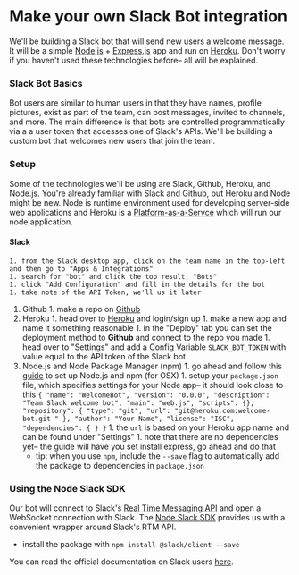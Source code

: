 # Make your own Slack Bot integration

We'll be building a Slack bot that will send new users a welcome message. It will be a simple [Node.js](https://nodejs.org/en/) + [Express.js](http://expressjs.com/) app and run on [Heroku](https://www.heroku.com/). Don't worry if you haven't used these technologies before– all will be explained.

### Slack Bot Basics
Bot users are similar to human users in that they have names, profile pictures, exist as part of the team, can post messages, invited to channels, and more. The main difference is that bots are controlled programmatically via a a user token that accesses one of Slack's APIs. We'll be building a custom bot that welcomes new users that join the team.

### Setup
Some of the technologies we'll be using are Slack, Github, Heroku, and Node.js. You're already familiar with Slack and Github, but Heroku and Node might be new. Node is runtime environment used for developing server-side web applications and Heroku is a [Platform-as-a-Servce](https://en.wikipedia.org/wiki/Platform_as_a_service) which will run our node application.
  #### Slack
    1. from the Slack desktop app, click on the team name in the top-left and then go to "Apps & Integrations"
    1. search for "bot" and click the top result, "Bots"
    1. click "Add Configuration" and fill in the details for the bot
    1. take note of the API Token, we'll us it later
  1. Github
    1. make a repo on [Github](http://github.com/)
  1. Heroku
    1. head over to [Heroku](https://www.heroku.com/) and login/sign up
    1. make a new app and name it something reasonable
    1. in the "Deploy" tab you can set the deployment method to **Github** and connect to the repo you made
    1. head over to "Settings" and add a Config Variable `SLACK_BOT_TOKEN` with value equal to the API token of the Slack bot
  1. Node.js and Node Package Manager (npm)
    1. go ahead and follow this [guide](http://shapeshed.com/setting-up-nodejs-and-npm-on-mac-osx/)  to set up Node.js and npm (for OSX)
    1. setup your `package.json` file, which specifies settings for your Node app– it should look close to this
    ```
    {
      "name": "WelcomeBot",
      "version": "0.0.0",
      "description": "Team Slack welcome bot",
      "main": "web.js",
      "scripts": {},
      "repository": {
        "type": "git",
        "url": "git@heroku.com:welcome-bot.git "
      },
      "author": "Your Name",
      "license": "ISC",
      "dependencies": {
      }
    }
    ```
    1. the `url` is based on your Heroku app name and can be found under "Settings"
    1. note that there are no dependencies yet– the guide will have you set install express, go ahead and do that
      - tip: when you use `npm`, include the `--save` flag to automatically add the package to dependencies in `package.json`

### Using the Node Slack SDK
Our bot will connect to Slack's [Real Time Messaging API](https://api.slack.com/rtm) and open a WebSocket connection with Slack. The [Node Slack SDK](https://github.com/slackhq/node-slack-sdk) provides us with a convenient wrapper around Slack's RTM API.
- install the package with `npm install @slack/client --save`



You can read the official documentation on Slack users [here](https://api.slack.com/bot-users).
